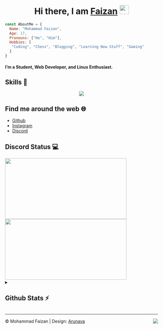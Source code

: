 <h1 align="center">Hi there, I am <b> <a href="https://www.instagram.com/curiousfaizan/"> Faizan</a> </b>  <img src="https://www.emoji.co.uk/files/apple-emojis/smileys-people-ios/90-waving-hand-sign.png" width="30px"></h1>

```js
const AboutMe = {
  Name: "Mohammad Faizan",
  Age: 17,
  Pronouns: ["He", "Him"],
  Hobbies: [
   "Coding", "Chess", "Blogging", "Learning New Stuff", "Gaming" 
  ]
}
```

#### I’m a Student, Web Developer, and Linux Enthusiast. 
    

## Skills 🚀

<p align="center">
  <a href="https://skillicons.dev">
    <img src="https://skillicons.dev/icons?i=js,nodejs,html,discord,androidstudio,bots,flutter,java,kotlin,react,mysql,firebase,mongodb," />
  </a>
</p>

## Find me around the web 🌐

- [Github](https://github.com/hellofaizan)
- [Instagram](https://instagram.com/hellofaizan)
- [Discord](https://discord.com/users/890232380265222215)

## Discord Status 💻

<a href="https://discord.com/users/890232380265222215">
     <img src="https://lanyard.cnrad.dev/api/890232380265222215?idleMessage=:Just Chillin..." width="400" height="200" />
</a>
</br>
<a href="https://discord.gg/EHthxHRUmr">
     <img src="https://invidget.switchblade.xyz/EHthxHRUmr" width="400" height="200" />
</a>
<details>
  <summary>
    <h2> Github Stats ⚡ </h2>
  </summary>
<a href="https://github.com/hellofaizan">
  <img align="center" src="https://github-readme-stats.vercel.app/api?username=hellofaizan&amp;show_icons=true&amp;theme=radical" height="160"  witdh="480" />
</a>
<a href="https://github.com/hellofaizan">
  <img align="center" src="https://github-readme-streak-stats.herokuapp.com/?user=hellofaizan&amp;show_icons=true&amp;theme=radical" height="160" witdh="480" />
</a></details>
<hr />
<div>
<img align="right" src="https://visitor-badge.laobi.icu/badge?page_id=hellofaizan.hellofaizan&" />
©️ Mohammad Faizan | Design: <a href="https://github.com/its-ag/">Arunava</a>
</div>

